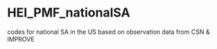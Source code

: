 # HEI_PMF_nationalSA
codes for national SA in the US based on observation data from CSN &amp; IMPROVE
